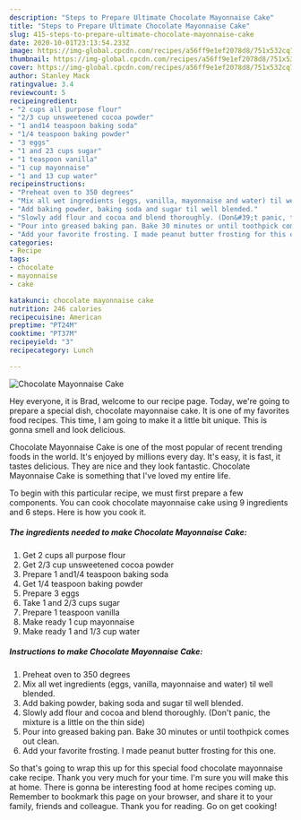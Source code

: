 ```yaml
---
description: "Steps to Prepare Ultimate Chocolate Mayonnaise Cake"
title: "Steps to Prepare Ultimate Chocolate Mayonnaise Cake"
slug: 415-steps-to-prepare-ultimate-chocolate-mayonnaise-cake
date: 2020-10-01T23:13:54.233Z
image: https://img-global.cpcdn.com/recipes/a56ff9e1ef2078d8/751x532cq70/chocolate-mayonnaise-cake-recipe-main-photo.jpg
thumbnail: https://img-global.cpcdn.com/recipes/a56ff9e1ef2078d8/751x532cq70/chocolate-mayonnaise-cake-recipe-main-photo.jpg
cover: https://img-global.cpcdn.com/recipes/a56ff9e1ef2078d8/751x532cq70/chocolate-mayonnaise-cake-recipe-main-photo.jpg
author: Stanley Mack
ratingvalue: 3.4
reviewcount: 5
recipeingredient:
- "2 cups all purpose flour"
- "2/3 cup unsweetened cocoa powder"
- "1 and14 teaspoon baking soda"
- "1/4 teaspoon baking powder"
- "3 eggs"
- "1 and 23 cups sugar"
- "1 teaspoon vanilla"
- "1 cup mayonnaise"
- "1 and 13 cup water"
recipeinstructions:
- "Preheat oven to 350 degrees"
- "Mix all wet ingredients (eggs, vanilla, mayonnaise and water) til well blended."
- "Add baking powder, baking soda and sugar til well blended."
- "Slowly add flour and cocoa and blend thoroughly. (Don&#39;t panic, the mixture is a little on the thin side)"
- "Pour into greased baking pan. Bake 30 minutes or until toothpick comes out clean."
- "Add your favorite frosting. I made peanut butter frosting for this one."
categories:
- Recipe
tags:
- chocolate
- mayonnaise
- cake

katakunci: chocolate mayonnaise cake 
nutrition: 246 calories
recipecuisine: American
preptime: "PT24M"
cooktime: "PT37M"
recipeyield: "3"
recipecategory: Lunch

---
```



![Chocolate Mayonnaise Cake](https://img-global.cpcdn.com/recipes/a56ff9e1ef2078d8/751x532cq70/chocolate-mayonnaise-cake-recipe-main-photo.jpg)

Hey everyone, it is Brad, welcome to our recipe page. Today, we're going to prepare a special dish, chocolate mayonnaise cake. It is one of my favorites food recipes. This time, I am going to make it a little bit unique. This is gonna smell and look delicious.

Chocolate Mayonnaise Cake is one of the most popular of recent trending foods in the world. It's enjoyed by millions every day. It's easy, it is fast, it tastes delicious. They are nice and they look fantastic. Chocolate Mayonnaise Cake is something that I've loved my entire life.




To begin with this particular recipe, we must first prepare a few components. You can cook chocolate mayonnaise cake using 9 ingredients and 6 steps. Here is how you cook it.

<!--inarticleads1-->

##### The ingredients needed to make Chocolate Mayonnaise Cake:

1. Get 2 cups all purpose flour
1. Get 2/3 cup unsweetened cocoa powder
1. Prepare 1 and1/4 teaspoon baking soda
1. Get 1/4 teaspoon baking powder
1. Prepare 3 eggs
1. Take 1 and 2/3 cups sugar
1. Prepare 1 teaspoon vanilla
1. Make ready 1 cup mayonnaise
1. Make ready 1 and 1/3 cup water




<!--inarticleads2-->

##### Instructions to make Chocolate Mayonnaise Cake:

1. Preheat oven to 350 degrees
1. Mix all wet ingredients (eggs, vanilla, mayonnaise and water) til well blended.
1. Add baking powder, baking soda and sugar til well blended.
1. Slowly add flour and cocoa and blend thoroughly. (Don&#39;t panic, the mixture is a little on the thin side)
1. Pour into greased baking pan. Bake 30 minutes or until toothpick comes out clean.
1. Add your favorite frosting. I made peanut butter frosting for this one.




So that's going to wrap this up for this special food chocolate mayonnaise cake recipe. Thank you very much for your time. I'm sure you will make this at home. There is gonna be interesting food at home recipes coming up. Remember to bookmark this page on your browser, and share it to your family, friends and colleague. Thank you for reading. Go on get cooking!
